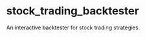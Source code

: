 stock_trading_backtester
========================

An interactive backtester for stock trading strategies.
